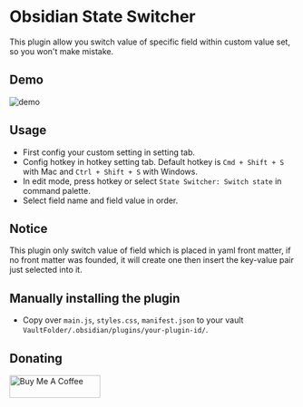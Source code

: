 # Obsidian State Switcher

This plugin allow you switch value of specific field within custom value set, so you won't make mistake.

## Demo

![demo](https://raw.githubusercontent.com/lijyze/obsidian-state-switcher/main/assets/demo.gif)

## Usage

- First config your custom setting in setting tab.
- Config hotkey in hotkey setting tab. Default hotkey is `Cmd + Shift + S` with Mac and `Ctrl + Shift + S` with Windows.
- In edit mode, press hotkey or select `State Switcher: Switch state` in command palette.
- Select field name and field value in order.

## Notice

This plugin only switch value of field which is placed in yaml front matter, if no front matter was founded, it will create one then insert the key-value pair just selected into it.

## Manually installing the plugin

- Copy over `main.js`, `styles.css`, `manifest.json` to your vault `VaultFolder/.obsidian/plugins/your-plugin-id/`.

## Donating

<a href="https://www.buymeacoffee.com/lijyze" target="_blank"><img src="https://cdn.buymeacoffee.com/buttons/v2/default-yellow.png" alt="Buy Me A Coffee" style="height: 40px !important;width: 160px !important;" ></a>